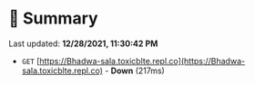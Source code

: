 # 📖 Summary
Last updated: **12/28/2021, 11:30:42 PM**

- `GET` [https://Bhadwa-sala.toxicblte.repl.co](https://Bhadwa-sala.toxicblte.repl.co) - **Down** (217ms)

